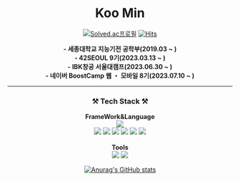 <h1 align="center">Koo Min</h1>

<div align="center">
 
 [![Solved.ac프로필](http://mazassumnida.wtf/api/mini/generate_badge?boj=koomin1227)](https://solved.ac/koomin1227)
 [![Hits](https://hits.seeyoufarm.com/api/count/incr/badge.svg?url=https%3A%2F%2Fgithub.com%2Fkoomin1227%2Fkoomin1227%2Fedit%2Fmain%2FREADME.md&count_bg=%2379C83D&title_bg=%23555555&icon=&icon_color=%23E7E7E7&title=hits&edge_flat=false)](https://hits.seeyoufarm.com)
</div>


<div align="center">
 <p><b>- 세종대학교 지능기전 공학부(2019.03 ~ )</b><br><b>- 42SEOUL 9기(2023.03.13 ~ )</b><br><b>- IBK창공 서울대캠프(2023.06.30 ~ )</b><br><b>- 네이버 BoostCamp 웹 ・ 모바일 8기(2023.07.10 ~ )</b><p>

</div>
  
<hr />


<section align="center">
 <h3>⚒️ Tech Stack ⚒️</h3>
 <b>FrameWork&Language</b>
 <div>
  <img src="https://img.shields.io/badge/ Android-3DDC84?style=flat&logo=Android&logoColor=white"/>
 </div> 

 <div>
  <img src="https://img.shields.io/badge/C-A8B9CC?style=flat&logo=C&logoColor=white"/>
  <img src="https://img.shields.io/badge/Python-3776AB?style=flat&logo=Python&logoColor=white"/>
  <img src="https://img.shields.io/badge/Java-55C2E1?style=flat&logo=CoffeeScript&logoColor=white"/>
  <img src="https://img.shields.io/badge/HTML-E34F26?style=flat&logo=HTML5&logoColor=white"/>
  <img src="https://img.shields.io/badge/CSS-1572B6?style=flat&logo=CSS3&logoColor=white"/>
  <img src="https://img.shields.io/badge/JavaScript-F7DF1E?style=flat&logo=JavaScript&logoColor=white"/>

 </div>
 <br>
 <b>Tools</b>
 <div>
  <img src="https://img.shields.io/badge/FireBase-FFCA28?style=flat&logo=FireBase&logoColor=white"/>
  <img src="https://img.shields.io/badge/Git-F05032?style=flat&logo=Git&logoColor=white"/>
 </div>
</section>
  

<div align="center">
 
<div> 
 
 
<!--  [![Solved.ac프로필](http://mazassumnida.wtf/api/v2/generate_badge?boj=koomin1227)](https://solved.ac/koomin1227) -->
 [![Anurag's GitHub stats](https://github-readme-stats.vercel.app/api?username=koomin1227)](https://github.com/anuraghazra/github-readme-stats)
<!--  [![willianrod's wakatime stats](https://github-readme-stats.vercel.app/api/wakatime?username=koomin1227)](https://github.com/anuraghazra/github-readme-stats) -->

 
</div>


 <!---
 뱃지 작성 코드
https://simpleicons.org/?q=rea      <-아이콘 웹주소
 <img src="https://img.shields.io/badge/ - ?style=flat&logo= &logoColor=white"/>
 <img src="https://img.shields.io/badge/이름-색상코드?style=flat&logo=로고명&logoColor=로고색"/>
 
--->

<!---
koomin1227/koomin1227 is a ✨ special ✨ repository because its `README.md` (this file) appears on your GitHub profile.
You can click the Preview link to take a look at your changes.
--->
